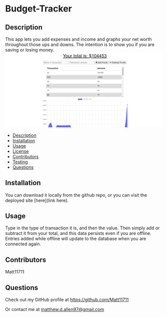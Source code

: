 # Budget-Tracker

## Description

This app lets you add expenses and income and graphs your net worth throughout those ups and downs. The intention is to show you if you are saving or losing money.
![Screenshot of the budget tracking app  with various expenses and deposts](./screenshot.png)

- [Description](#description)
- [Installation](#installation)
- [Usage](#usage)
- [License](#license)
- [Contributors](#contributors)
- [Testing](#testing)
- [Questions](#questions)

## Installation

You can download it locally from the github repo, or you can visit the deployed site [here](link here).

## Usage

Type in the type of transaction it is, and then the value. Then simply add or subtract it from your total, and this data persists even if you are offline. Entries added while offline will update to the database when you are connected again.

## Contributors

Matt11711

## Questions

Check out my GitHub profile at https://github.com/Matt11711

Or contact me at matthew.d.allen97@gmail.com
